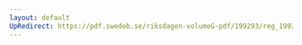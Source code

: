```yaml
---
layout: default
UpRedirect: https://pdf.swedeb.se/riksdagen-volumeG-pdf/199293/reg_199293/reg_199293_0176.pdf
---
```


